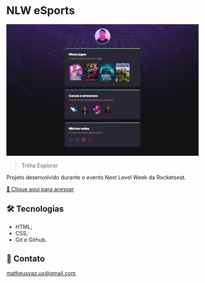 # NLW eSports

![preview](./github/preview.png)

> Trilha Explorer

Projeto desenvolvido durante o evento Next Level Week da Rocketseat.

[🔗 Clique aqui para acessar](https://matheusvaz-dev.github.io/nlw-esports-explorer/)

## 🛠️ Tecnologias

- HTML;
- CSS;
- Git e Github.

## 📧 Contato

matheusvaz.ux@gmail.com
